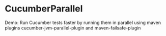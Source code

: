 # CucumberParallel
Demo: Run Cucumber tests faster by running them in parallel using maven plugins cucumber-jvm-parallel-plugin and maven-failsafe-plugin
